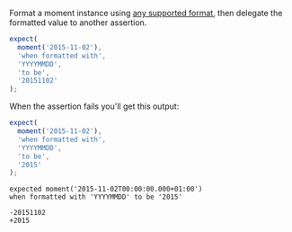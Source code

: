Format a moment instance using [any supported format](http://momentjs.com/docs/#/displaying/format/), then delegate the formatted value to another assertion.

```js
expect(
  moment('2015-11-02'),
  'when formatted with',
  'YYYYMMDD',
  'to be',
  '20151102'
);
```

When the assertion fails you'll get this output:

```js
expect(
  moment('2015-11-02'),
  'when formatted with',
  'YYYYMMDD',
  'to be',
  '2015'
);
```

```output
expected moment('2015-11-02T00:00:00.000+01:00')
when formatted with 'YYYYMMDD' to be '2015'

-20151102
+2015
```
